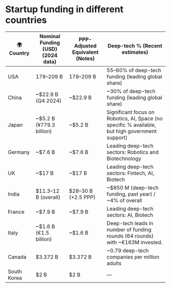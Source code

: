 # Startup funding in different countries

| 🌍 Country | Nominal Funding (USD) (2024 data) | PPP-Adjusted Equivalent (Notes) | Deep-tech % (Recent estimates) |
|---|---|---|---|
| USA | $178–$209 B | $178–$209 B | 55–60% of deep-tech funding (leading global share) |
| China | ~$22.9 B (Q4 2024) | ~$22.9 B | ~30% of deep-tech funding (leading global share) |
| Japan | ~$5.2 B (¥779.3 billion) | ~$5.2 B | Significant focus on Robotics, AI, Space (no specific % available, but high government support) |
| Germany | ~$7.6 B | ~$7.6 B | Leading deep-tech sectors: Robotics and Biotechnology |
| UK | ~$17 B | ~$17 B | Leading deep-tech sectors: Fintech, AI, Biotech |
| India | $11.3–12 B (overall) | $28–30 B (×2.5 PPP) | ~$850 M (deep-tech funding, past year) / ~4% of overall |
| France | ~$7.9 B | ~$7.9 B | Leading deep-tech sectors: AI, Biotech |
| Italy | ~$1.6 B (€1.5 billion) | ~$1.6 B | Deep-tech leads in number of funding rounds (64 rounds) with ~€163M invested. |
| Canada | $3.372 B | $3.372 B | ~0.79 deep-tech companies per million adults |
| South Korea | $2 B | $2 B | — |
